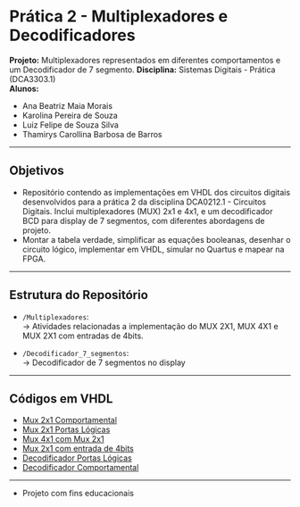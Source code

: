 # Prática 2 - Multiplexadores e Decodificadores

**Projeto:** Multiplexadores representados em diferentes comportamentos e um Decodificador de 7 segmento. 
**Disciplina:** Sistemas Digitais - Prática (DCA3303.1)  
**Alunos:**  
- Ana Beatriz Maia Morais  
- Karolina Pereira de Souza  
- Luiz Felipe de Souza Silva  
- Thamirys Carollina Barbosa de Barros  

---

## Objetivos

- Repositório contendo as implementações em VHDL dos circuitos digitais desenvolvidos para a prática 2 da disciplina DCA0212.1 - Circuitos Digitais. Inclui multiplexadores (MUX) 2x1 e 4x1, e um decodificador BCD para display de 7 segmentos, com diferentes abordagens de projeto.
- Montar a tabela verdade, simplificar as equações booleanas, desenhar o circuito lógico, implementar em VHDL, simular no Quartus e mapear na FPGA.  

---

## Estrutura do Repositório

- `/Multiplexadores`:  
  → Atividades relacionadas a implementação do MUX 2X1, MUX 4X1 e MUX 2X1 com entradas de 4bits.

- `/Decodificador_7_segmentos`:  
  → Decodificador de 7 segmentos no display

---

## Códigos em VHDL

- [Mux 2x1 Comportamental](https://github.com/luiz-pytech/Praticas_Sistemas_Digitais/blob/main/pratica2-Multiplexadores_Decodificadores/Multiplexadores/Mux2x1_Comp.vhd)  
- [Mux 2x1 Portas Lógicas](https://github.com/luiz-pytech/Praticas_Sistemas_Digitais/blob/main/pratica2-Multiplexadores_Decodificadores/Multiplexadores/Mux2x1_logic_gate.vhd)  
- [Mux 4x1 com Mux 2x1](https://github.com/luiz-pytech/Praticas_Sistemas_Digitais/blob/main/pratica2-Multiplexadores_Decodificadores/Multiplexadores/mux4x1.vhd)  
- [Mux 2x1 com entrada de 4bits](https://github.com/luiz-pytech/Praticas_Sistemas_Digitais/blob/main/pratica2-Multiplexadores_Decodificadores/Multiplexadores/Mux2x1_4bit.vhd)
- [Decodificador Portas Lógicas](https://github.com/luiz-pytech/Praticas_Sistemas_Digitais/blob/main/pratica2-Multiplexadores_Decodificadores/Decodificador_7_segmentos/Decoder.vhd)
- [Decodificador Comportamental](https://github.com/luiz-pytech/Praticas_Sistemas_Digitais/blob/main/pratica2-Multiplexadores_Decodificadores/Decodificador_7_segmentos/Decoder_Comp.vhd)  

---

 - Projeto com fins educacionais



